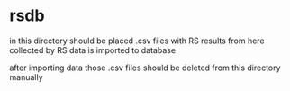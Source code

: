 # rsdb
in this directory should be placed .csv files with RS results 
from here collected by RS data is imported to database

after importing data those .csv files should be deleted from this directory manually